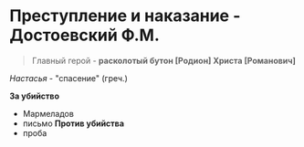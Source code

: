 # Преступление и наказание - Достоевский Ф.М.

> Главный герой - **расколотый бутон [Родион] Христа [Романович]**

*Настасья* - "спасение" (греч.)

**За убийство**
- Мармеладов
- письмо
**Против убийства**
- проба
